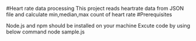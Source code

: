 #Heart rate data processing
This project reads heartrate data from JSON file and calculate min,median,max count of heart rate
#Prerequisites

Node.js and npm should be installed on your machine
Excute code by using below command
node sample.js